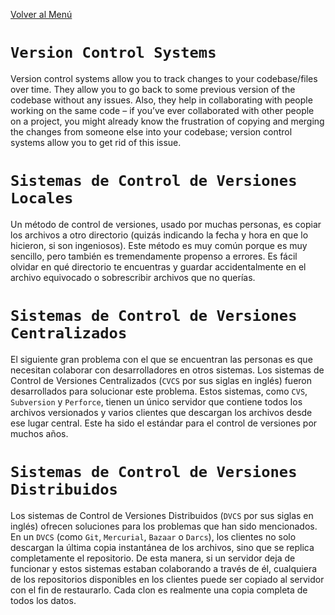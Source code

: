 [Volver al Menú](root.md)

# `Version Control Systems`

Version control systems allow you to track changes to your codebase/files over time. They allow you to go back to some previous version of the codebase without any issues. Also, they help in collaborating with people working on the same code – if you’ve ever collaborated with other people on a project, you might already know the frustration of copying and merging the changes from someone else into your codebase; version control systems allow you to get rid of this issue.

# `Sistemas de Control de Versiones Locales`

Un método de control de versiones, usado por muchas personas, es copiar los archivos
a otro directorio (quizás indicando la fecha y hora en que lo hicieron, si son
ingeniosos). Este método es muy común porque es muy sencillo, pero también es
tremendamente propenso a errores. Es fácil olvidar en qué directorio te encuentras y
guardar accidentalmente en el archivo equivocado o sobrescribir archivos que no
querías.

# `Sistemas de Control de Versiones Centralizados`

El siguiente gran problema con el que se encuentran las personas es que necesitan
colaborar con desarrolladores en otros sistemas. Los sistemas de Control de Versiones
Centralizados (`CVCS` por sus siglas en inglés) fueron desarrollados para solucionar este
problema. Estos sistemas, como `CVS`, `Subversion` y `Perforce`, tienen un único servidor que
contiene todos los archivos versionados y varios clientes que descargan los archivos
desde ese lugar central. Este ha sido el estándar para el control de versiones por
muchos años.

# `Sistemas de Control de Versiones Distribuidos`

Los sistemas de Control de Versiones Distribuidos (`DVCS` por sus siglas en inglés) ofrecen
soluciones para los problemas que han sido mencionados. En un `DVCS` (como `Git`,
`Mercurial`, `Bazaar` o `Darcs`), los clientes no solo descargan la última copia instantánea de
los archivos, sino que se replica completamente el repositorio. De esta manera, si un
servidor deja de funcionar y estos sistemas estaban colaborando a través de él,
cualquiera de los repositorios disponibles en los clientes puede ser copiado al servidor
con el fin de restaurarlo. Cada clon es realmente una copia completa de todos los
datos.
